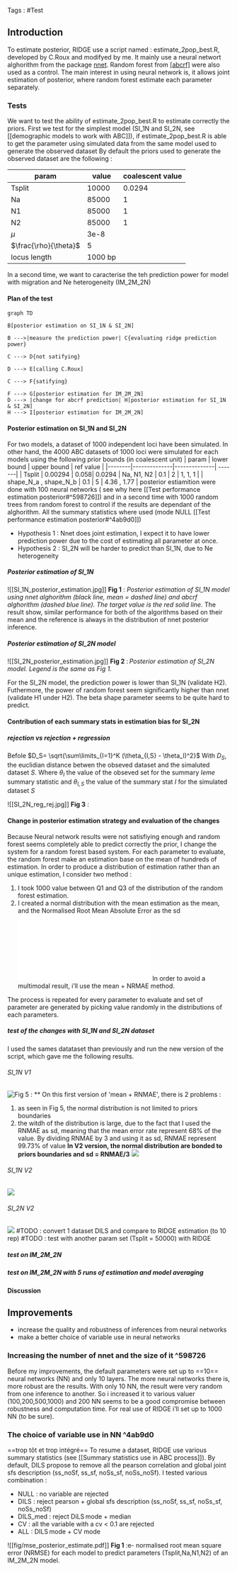 Tags : #Test
## Introduction
To estimate posterior, RIDGE use a script named : estimate_2pop_best.R, developed by C.Roux and modifyed by me. 
It mainly use a neural networt alghorithm from the package [nnet](https://cran.r-project.org/web/packages/nnet/index.html). Random forest from [[abcrf]]() were also used as a control. The main interest in using neural network is, it allows joint estimation of posterior, where random forest estimate each parameter separately.  

### Tests
We want to test the ability of estimate_2pop_best.R to estimate correctly the priors.
First we test for the simplest model (SI_1N and SI_2N, see [[demographic models to work with ABC]]), if estimate_2pop_best.R is able to 
get the parameter using simulated data from the same model used to generate the observed dataset
By default the priors used to generate the observed dataset are the following : 

|param|value|coalescent value|
|-----|-----|----|
|Tsplit| 10000 |0.0294|
|Na| 85000|1|
|N1| 85000|1|
|N2| 85000|1|
| $\mu$| 3e-8 | |
| $\frac{\rho}{\theta}$ | 5 ||
|locus length | 1000 bp|
In a second time, we want to caracterise the teh prediction power for model with migration and Ne heterogeneity (IM_2M_2N)

#### Plan of the test
```mermaid
graph TD

B[posterior estimation on SI_1N & SI_2N]

B --->|measure the prediction power| C{evaluating ridge prediction power}

C ---> D{not satifying}

D ---> E[calling C.Roux]

C ---> F{satifying}

F ---> G[posterior estimation for IM_2M_2N]
D ---> |change for abcrf prediction| H[posterior estimation for SI_1N & SI_2N]
H ---> I[posterior estimation for IM_2M_2N]

```




#### Posterior estimation on SI_1N and SI_2N
For two models, a dataset of 1000 independent loci have been simulated. In other hand, the 4000 ABC datasets of 1000 loci were simulated for each models using the following prior bounds (in coalescent unit)
| param | lower bound | upper bound | ref value |
|--------|--------------|--------------| -------|
| Tsplit | 0.00294 | 0.058| 0.0294
| Na, N1, N2 | 0.1 | 2 | 1, 1, 1 |
| shape_N_a , shape_N_b | 0.1 | 5 | 4.36 , 1.77 |
posterior estiamition were done with 100 neural networks ( see why here [[Test performance estimation posterior#^598726]]) and in a second time with 1000 random trees from random forest to control if the results are dependant of the alghorithm. All the summary statistics where used (mode NULL [[Test performance estimation posterior#^4ab9d0]])
- Hypothesis 1 : Nnet does joint estimation, I expect it to have lower prediction power due to the cost of estimating all parameter at once. 
- Hypothesis 2 : SI_2N will be harder to predict than SI_1N, due to Ne heterogeneity 

##### Posterior estimation of SI_1N
![[SI_1N_posterior_estimation.jpg]]
**Fig 1** : *Posterior estimation of SI_1N model using nnet alghorithm (black line, mean = dashed line) and abcrf alghorithm (dashed blue line). The target value is the red solid line.*
The result show, similar performance for both of the algorithms based on their mean and the reference is always in the distribution of nnet posterior inference.  

##### Posterior estimation of SI_2N model

![[SI_2N_posterior_estimation.jpg]]
**Fig 2** : *Posterior estimation of SI_2N model. Legend is the same as Fig 1.* 

For the SI_2N model, the prediction power is lower than SI_1N (validate H2). Futhermore, the power of random forest seem significantly higher than nnet (validate H1 under H2). 
The beta shape parameter seems to be quite hard to predict. 

#### Contribution of each summary stats in estimation bias for SI_2N
##### rejection vs rejection + regression
Befole 
$D_S= \sqrt{\sum\limits_{I=1}^K (\theta_{I,S} - \theta_I)^2}$
With $D_S$, the euclidian distance betwen the obseved dataset and the simaluted dataset $S$. Where $\theta_I$ the value of the obseved set for the summary $Ieme$ summary statistic and $\theta_{I,S}$ the value of the summary stat $I$ for the simulated dataset $S$

![[SI_2N_reg_rej.jpg]]
**Fig 3** : 

#### Change in posterior estimation strategy and evaluation of the changes
Because Neural network results were not satisfiying enough and random forest seems completely able to predict correctly the prior, I change the system for a random forest based system. 
For each parameter to evaluate, the random forest make an estimation base on the mean of hundreds of estimation. 
In order to produce a distribution of estimation rather than an unique estimation, I consider two method : 
1. I took 1000 value between Q1 and Q3 of the distribution of the random forest estimation. 
2. I created a normal distribution with the mean estimation as the mean, and the Normalised Root Mean Absolute Error as the sd
![Fig4: *posterior distribution of 1000 posterior for the Sepal.Length value of the individual num 76 from iris dataset. The individual 1 to 75 were used as train set.*](RIDGE/fig/random_forest_posterior_estimation_method_comp.pdf)
In order to avoid a multimodal result, i’ll use the mean + NRMAE method.

The process is repeated for every parameter to evaluate and set of parameter are generated by picking value randomly in the distributions of each parameters. 
##### test of the changes with SI_1N and SI_2N dataset
I used the sames datataset than previously and run the new version of the script, which gave me the following results. 
###### SI_1N V1
![Fig 5 : ** ](RIDGE/fig/SI_1N_posterior_estimation_v1.jpg)
On this first version of 'mean + RNMAE', there is 2 problems : 
1. as seen in Fig 5, the normal distribution is not limited to priors boundaries
2. the witdh of the distribution is large, due to the fact that I used the RNMAE as sd, meaning that the mean error rate represent 68% of the value. By dividing RNMAE by 3 and using it as sd, RNMAE represent 99.73% of value
__In V2 version, the normal distribution are bonded to priors boundaries and sd = RNMAE/3__
![](RIDGE/fig/Standard_deviation_diagram.svg.png)
###### SI_1N V2
![](RIDGE/fig/SI_1N_posterior_estimation_v2.jpg)
###### SI_2N V2
![](RIDGE/fig/SI_2N_posterior_estimation_v2.jpg)
#TODO : convert 1 dataset DILS and compare to RIDGE estimation (to 10 rep)
#TODO : test with another param set (Tsplit =  50000) with RIDGE

##### test on IM_2M_2N
##### test on IM_2M_2N with 5 runs of estimation and model averaging

#### Discussion

## Improvements
- increase the quality and robustness of inferences from neural networks 
- make a better choice of variable use in neural networks

### Increasing the number of nnet and the size of it ^598726
Before my improvements, the default parameters were set up to ==10== neural networks (NN) and only 10 layers. The more neural networks there is, more robust are the results. 
With only 10 NN, the result were very random from one inference to another. So i increased it to various valuer (100,200,500,1000) and 200 NN seems to be a good compromise between robustness and computation time. For real use of RIDGE i’ll set up to 1000 NN (to be sure).

### The choice of variable use in NN ^4ab9d0

==trop tôt et trop intégré== 
To resume a dataset, RIDGE use various summary statistics (see [[Summary statistics use in ABC process]]). By default, DILS propose to remove all the pearson correlation and global joint sfs description (ss_noSf, ss_sf, noSs_sf, noSs_noSf). I tested various combination : 
- NULL : no variable are rejected 
- DILS : reject pearson + global sfs description (ss_noSf, ss_sf, noSs_sf, noSs_noSf)
- DILS_med : reject DiLS mode + median 
- CV : all the variable with a cv < 0.1 are rejected
- ALL : DILS mode + CV mode

![[fig/mse_posterior_estimate.pdf]]
**Fig 1** :e- normalised root mean square error (NRMSE) for each model to predict parameters 
(Tsplit,Na,N1,N2) of an IM_2M_2N model.
